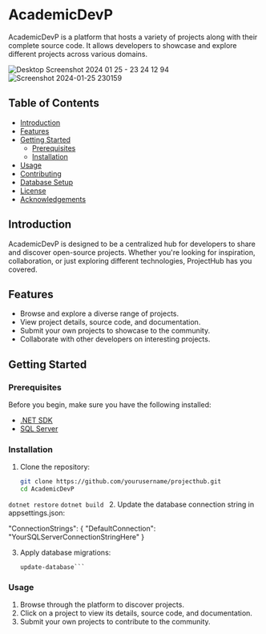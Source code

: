 # AcademicDevP

AcademicDevP is a platform that hosts a variety of projects along with their complete source code. It allows developers to showcase and explore different projects across various domains.

![Desktop Screenshot 2024 01 25 - 23 24 12 94](https://github.com/MINAD0/AcademicDevProject/assets/34896655/5377cd3d-a1ed-43cc-acac-89bb900a79e1)
![Screenshot 2024-01-25 230159](https://github.com/MINAD0/AcademicDevProject/assets/34896655/db6fb25a-d1e9-4fdc-9b44-9f63d32c3f89)


## Table of Contents

- [Introduction](#introduction)
- [Features](#features)
- [Getting Started](#getting-started)
  - [Prerequisites](#prerequisites)
  - [Installation](#installation)
- [Usage](#usage)
- [Contributing](#contributing)
- [Database Setup](#database-setup)
- [License](#license)
- [Acknowledgements](#acknowledgements)

## Introduction

AcademicDevP is designed to be a centralized hub for developers to share and discover open-source projects. Whether you're looking for inspiration, collaboration, or just exploring different technologies, ProjectHub has you covered.

## Features

- Browse and explore a diverse range of projects.
- View project details, source code, and documentation.
- Submit your own projects to showcase to the community.
- Collaborate with other developers on interesting projects.

## Getting Started

### Prerequisites

Before you begin, make sure you have the following installed:

- [.NET SDK](https://dotnet.microsoft.com/download)
- [SQL Server](https://www.microsoft.com/sql-server/)

### Installation

1. Clone the repository:

   ```bash
   git clone https://github.com/yourusername/projecthub.git
   cd AcademicDevP
```dotnet restore```
```dotnet build ```
2. Update the database connection string in appsettings.json:

"ConnectionStrings": {
    "DefaultConnection": "YourSQLServerConnectionStringHere"
}

3. Apply database migrations:
   ``` add-migration [migrationName]
   update-database```

 ### Usage
1. Browse through the platform to discover projects.
2. Click on a project to view its details, source code, and documentation.
3. Submit your own projects to contribute to the community.
   
